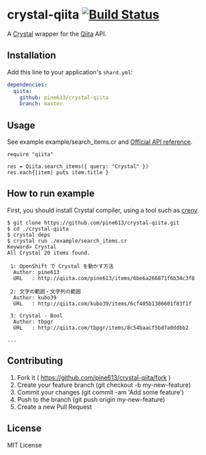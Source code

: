 # crystal-qiita [![Build Status](https://travis-ci.org/pine613/crystal-qiita.svg)](https://travis-ci.org/pine613/crystal-qiita)

A [Crystal](http://crystal-lang.org/) wrapper for the [Qiita](http://qiita.com/) API.

## Installation

Add this line to your application's `shard.yml`:

```yaml
dependencies:
  qiita:
    github: pine613/crystal-qiita
    branch: master
```

## Usage
See example example/search\_items.cr and [Official API reference](https://qiita.com/api/v2/docs).

```crystal
require "qiita"

res = Qiita.search_items({ query: "Crystal" })
res.each{|item| puts item.title }
```

## How to run example
First, you should install Crystal compiler, using a tool such as [crenv](https://github.com/pine613/crenv).

```
$ git clone https://github.com/pine613/crystal-qiita.git
$ cd ./crystal-qiita
$ crystal deps
$ crystal run ./example/search_items.cr
Keyword> Crystal
All Crystal 20 items found.

 1: OpenShift で Crystal を動かす方法
  Author: pine613
  URL   : http://qiita.com/pine613/items/6be6a266871f6b34c3f8

 2: 文字の範囲・文字列の範囲
  Author: kubo39
  URL   : http://qiita.com/kubo39/items/6cf405b1386601f83f1f

 3: Crystal - Bool
  Author: tbpgr
  URL   : http://qiita.com/tbpgr/items/8c54baacf5bd7a0ddbb2

...
```

## Contributing

1. Fork it ( https://github.com/pine613/crystal-qiita/fork )
2. Create your feature branch (git checkout -b my-new-feature)
3. Commit your changes (git commit -am 'Add some feature')
4. Push to the branch (git push origin my-new-feature)
5. Create a new Pull Request

## License
MIT License
